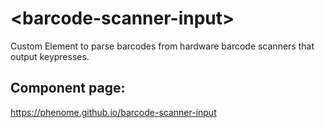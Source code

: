 # \<barcode-scanner-input\>

Custom Element to parse barcodes from hardware barcode scanners that output keypresses.

## Component page:
https://phenome.github.io/barcode-scanner-input